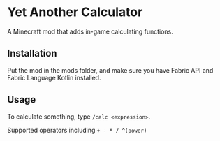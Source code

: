 # Yet Another Calculator

A Minecraft mod that adds in-game calculating functions.

## Installation

Put the mod in the mods folder, and make sure you have Fabric API and Fabric Language Kotlin installed.

## Usage

To calculate something, type `/calc <expression>`.

Supported operators including `+ - * / ^(power)`
